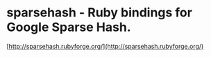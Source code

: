 <!--
id: 118643988
link: http://tumblr.atmos.org/post/118643988/sparsehash-ruby-bindings-for-google-sparse-hash
slug: sparsehash-ruby-bindings-for-google-sparse-hash
date: Fri Jun 05 2009 14:55:24 GMT-0700 (PDT)
publish: 2009-06-05
tags: 
title: sparsehash - Ruby bindings for Google Sparse Hash.
-->


sparsehash - Ruby bindings for Google Sparse Hash.
==================================================

[http://sparsehash.rubyforge.org/](http://sparsehash.rubyforge.org/)

